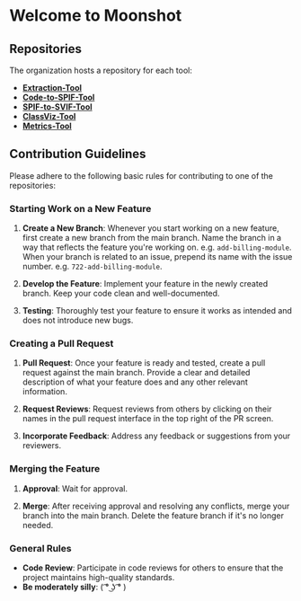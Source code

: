 # Welcome to Moonshot

## Repositories
The organization hosts a repository for each tool:

- **[Extraction-Tool](https://github.com/Moonshot-SEP/Github-Extraction-Tool)**
- **[Code-to-SPIF-Tool](https://github.com/Moonshot-SEP/AST-Creation-Tool)**
- **[SPIF-to-SVIF-Tool](https://github.com/Moonshot-SEP/Visualization-Tool)**
- **[ClassViz-Tool](https://github.com/Moonshot-SEP/Classviz-Tool)**
- **[Metrics-Tool](https://github.com/Moonshot-SEP/Metrics-Tool)**

## Contribution Guidelines
Please adhere to the following basic rules for contributing to one of the repositories:

### Starting Work on a New Feature
1. **Create a New Branch**: Whenever you start working on a new feature, first create a new branch from the main branch. Name the branch in a way that reflects the feature you're working on. e.g. `add-billing-module`. When your branch is related to an issue, prepend its name with the issue number. e.g. `722-add-billing-module`. 

2. **Develop the Feature**: Implement your feature in the newly created branch. Keep your code clean and well-documented.

3. **Testing**: Thoroughly test your feature to ensure it works as intended and does not introduce new bugs.

### Creating a Pull Request
1. **Pull Request**: Once your feature is ready and tested, create a pull request against the main branch. Provide a clear and detailed description of what your feature does and any other relevant information.

2. **Request Reviews**: Request reviews from others by clicking on their names in the pull request interface in the top right of the PR screen.

3. **Incorporate Feedback**: Address any feedback or suggestions from your reviewers.

### Merging the Feature
1. **Approval**: Wait for approval.

2. **Merge**: After receiving approval and resolving any conflicts, merge your branch into the main branch. Delete the feature branch if it's no longer needed.

### General Rules
- **Code Review**: Participate in code reviews for others to ensure that the project maintains high-quality standards.
- **Be moderately silly**: ( ͡° ͜ʖ ͡° )


